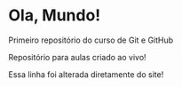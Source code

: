 # Ola, Mundo!
 Primeiro repositório do curso de Git e GitHub

 Repositório para aulas criado ao vivo!

 Essa linha foi alterada diretamente do site!
